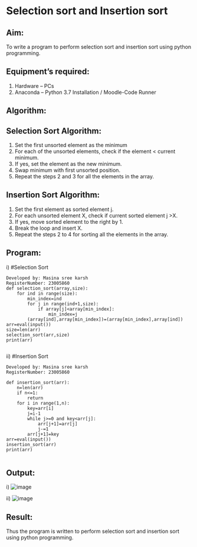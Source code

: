 # Selection sort and Insertion sort
## Aim:
To write a program to perform selection sort and insertion sort using python programming.
## Equipment’s required:
1.	Hardware – PCs
2.	Anaconda – Python 3.7 Installation / Moodle-Code Runner
## Algorithm:
## Selection Sort Algorithm:
1.	Set the first unsorted element as the minimum
2.	For each of the unsorted elements, check if the element < current minimum.
3.	If yes, set the element as the new minimum.
4.	Swap minimum with first unsorted position.
5.	Repeat the steps 2 and 3 for all the elements in the array.
## Insertion Sort Algorithm:
1.	Set the first element as sorted element j.
2.	For each unsorted element X, check if current sorted element j >X.
3.	If yes, move sorted element to the right by 1.
4.	Break the loop and insert X.
5.	Repeat the steps 2 to 4 for sorting all the elements in the array.
## Program:
i)	#Selection Sort
```
Developed by: Masina sree karsh
RegisterNumber: 23005860
def selection_sort(array,size):
    for ind in range(size):
        min_index=ind
        for j in range(ind+1,size):
            if array[j]<array[min_index]:
                min_index=j
        (array[ind],array[min_index])=(array[min_index],array[ind])
arr=eval(input())
size=len(arr)
selection_sort(arr,size)
print(arr)


```
ii)	#Insertion Sort
```
Developed by: Masina sree karsh
RegisterNumber: 23005860

def insertion_sort(arr):
    n=len(arr)
    if n<=1:
        return
    for i in range(1,n):
        key=arr[i]
        j=i-1
        while j>=0 and key<arr[j]:
            arr[j+1]=arr[j]
            j-=1
        arr[j+1]=key
arr=eval(input())
insertion_sort(arr)
print(arr)
    
```

## Output:
i) ![image](https://github.com/sreekarsh/Sorting-Algorithm/assets/139841918/432a52f9-16a3-45bc-a709-c2ad063190c8)

ii) ![image](https://github.com/sreekarsh/Sorting-Algorithm/assets/139841918/116991e7-22d4-447d-97e7-a6bac97f5fe5)



## Result:
Thus the program is written to perform selection sort and insertion sort using python programming.
